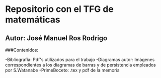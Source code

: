 # Repositorio con el TFG de matemáticas
## Autor: José Manuel Ros Rodrigo

###Contenidos:

-Bibliografía: Pdf's utilizados para el trabajo
-Diagramas autor: Imágenes correspondientes a los diagramas de barras y de 
persistencia empleados por S.Watanabe
-PrimeBoceto: .tex y pdf de la memoria


